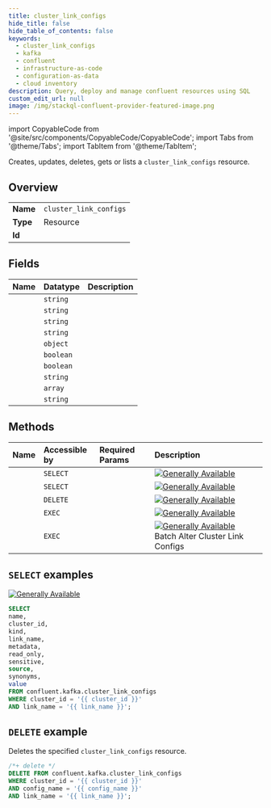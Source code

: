 ```yaml
---
title: cluster_link_configs
hide_title: false
hide_table_of_contents: false
keywords:
  - cluster_link_configs
  - kafka
  - confluent
  - infrastructure-as-code
  - configuration-as-data
  - cloud inventory
description: Query, deploy and manage confluent resources using SQL
custom_edit_url: null
image: /img/stackql-confluent-provider-featured-image.png
---
```


import CopyableCode from '@site/src/components/CopyableCode/CopyableCode';
import Tabs from '@theme/Tabs';
import TabItem from '@theme/TabItem';

Creates, updates, deletes, gets or lists a <code>cluster_link_configs</code> resource.

## Overview
<table><tbody>
<tr><td><b>Name</b></td><td><code>cluster_link_configs</code></td></tr>
<tr><td><b>Type</b></td><td>Resource</td></tr>
<tr><td><b>Id</b></td><td><CopyableCode code="confluent.kafka.cluster_link_configs" /></td></tr>
</tbody></table>

## Fields
| Name | Datatype | Description |
|:-----|:---------|:------------|
| <CopyableCode code="name" /> | `string` |  |
| <CopyableCode code="cluster_id" /> | `string` |  |
| <CopyableCode code="kind" /> | `string` |  |
| <CopyableCode code="link_name" /> | `string` |  |
| <CopyableCode code="metadata" /> | `object` |  |
| <CopyableCode code="read_only" /> | `boolean` |  |
| <CopyableCode code="sensitive" /> | `boolean` |  |
| <CopyableCode code="source" /> | `string` |  |
| <CopyableCode code="synonyms" /> | `array` |  |
| <CopyableCode code="value" /> | `string` |  |

## Methods
| Name | Accessible by | Required Params | Description |
|:-----|:--------------|:----------------|:------------|
| <CopyableCode code="get_kafka_link_configs" /> | `SELECT` | <CopyableCode code="cluster_id, config_name, link_name" /> | [![Generally Available](https://img.shields.io/badge/Lifecycle%20Stage-Generally%20Available-%2345c6e8)](#section/Versioning/API-Lifecycle-Policy) |
| <CopyableCode code="list_kafka_link_configs" /> | `SELECT` | <CopyableCode code="cluster_id, link_name" /> | [![Generally Available](https://img.shields.io/badge/Lifecycle%20Stage-Generally%20Available-%2345c6e8)](#section/Versioning/API-Lifecycle-Policy) |
| <CopyableCode code="delete_kafka_link_config" /> | `DELETE` | <CopyableCode code="cluster_id, config_name, link_name" /> | [![Generally Available](https://img.shields.io/badge/Lifecycle%20Stage-Generally%20Available-%2345c6e8)](#section/Versioning/API-Lifecycle-Policy) |
| <CopyableCode code="update_kafka_link_config" /> | `EXEC` | <CopyableCode code="cluster_id, config_name, link_name, data__value" /> | [![Generally Available](https://img.shields.io/badge/Lifecycle%20Stage-Generally%20Available-%2345c6e8)](#section/Versioning/API-Lifecycle-Policy) |
| <CopyableCode code="update_kafka_link_config_batch" /> | `EXEC` | <CopyableCode code="cluster_id, link_name, data__data" /> | [![Generally Available](https://img.shields.io/badge/Lifecycle%20Stage-Generally%20Available-%2345c6e8)](#section/Versioning/API-Lifecycle-Policy) Batch Alter Cluster Link Configs |

## `SELECT` examples

[![Generally Available](https://img.shields.io/badge/Lifecycle%20Stage-Generally%20Available-%2345c6e8)](#section/Versioning/API-Lifecycle-Policy)


```sql
SELECT
name,
cluster_id,
kind,
link_name,
metadata,
read_only,
sensitive,
source,
synonyms,
value
FROM confluent.kafka.cluster_link_configs
WHERE cluster_id = '{{ cluster_id }}'
AND link_name = '{{ link_name }}';
```
## `DELETE` example

Deletes the specified <code>cluster_link_configs</code> resource.

```sql
/*+ delete */
DELETE FROM confluent.kafka.cluster_link_configs
WHERE cluster_id = '{{ cluster_id }}'
AND config_name = '{{ config_name }}'
AND link_name = '{{ link_name }}';
```
